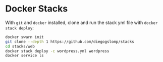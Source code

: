 # Docker Stacks

With `git` and `docker` installed, clone and run the stack yml file with `docker stack deploy`:

```bash
docker swarn init
git clone --depth 1 https://github.com/diegogslomp/stacks
cd stacks/web
docker stack deploy -c wordpress.yml wordpress
docker service ls
```

